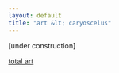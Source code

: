 ```yaml
---
layout: default
title: "art &lt; caryoscelus"
---
```


[under construction]

[total art](./total.art.html)
